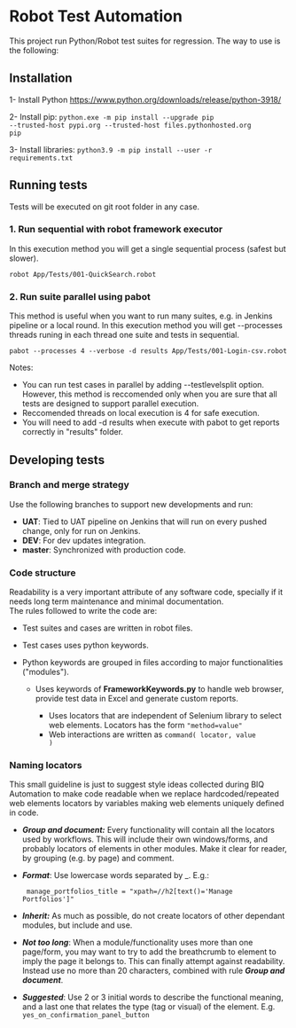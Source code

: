 # Robot Test Automation
This project run Python/Robot test suites for regression. The way to use is the following:

## Installation
1- Install Python https://www.python.org/downloads/release/python-3918/

2- Install pip: <code>python.exe -m pip install --upgrade pip --trusted-host pypi.org --trusted-host files.pythonhosted.org pip</code>

3- Install libraries: <code>python3.9 -m pip install --user -r requirements.txt</code>

## Running tests
Tests will be executed on git root folder in any case.
### 1. Run sequential with robot framework executor
   In this execution method you will get a single sequential process (safest but slower).
   <pre><code>robot App/Tests/001-QuickSearch.robot</code></pre>

### 2. Run suite parallel using pabot
   This method is useful when you want to run many suites, e.g. in Jenkins pipeline or a local round.   In this execution method you will get --processes threads runing in each thread one suite and tests in sequential.
   <pre><code>pabot --processes 4 --verbose -d results App/Tests/001-Login-csv.robot</code></pre>
   Notes:

   * You can run test cases in parallel by adding --testlevelsplit option.  However, this method is reccomended only when you are sure that all tests are designed to support parallel execution.
   * Reccomended threads on local execution is 4 for safe execution.
   * You will need to add -d results when execute with pabot to get reports correctly in "results" folder.

## Developing tests
### Branch and merge strategy
Use the following branches to support new developments and run:
   * **UAT**: Tied to UAT pipeline on Jenkins that will run on every pushed change, only for run on Jenkins.
   * **DEV**: For dev updates integration.   
   * **master**: Synchronized with production code.

### Code structure
Readability is a very important attribute of any software code, specially if it needs long term maintenance and minimal documentation.   
The rules followed to write the code are:
   * Test suites and cases are written in robot files.
   * Test cases uses python keywords.
   * Python keywords are grouped in files according to major functionalities ("modules").

     - Uses keywords of **FrameworkKeywords.py** to handle web browser, provide test data in Excel and generate custom reports.

         - Uses locators that are independent of Selenium library to select web elements. Locators has the form <code>"method=value"</code>
         - Web interactions are written as <code>command( locator, value )</code>
     
     
### Naming locators 
This small guideline is just to suggest style ideas collected during BIQ Automation to make code readable when we replace hardcoded/repeated web elements locators by variables making web elements uniquely defined in code.

   *  ***Group and document:*** Every functionality will contain all the locators used by workflows.  This will include their own windows/forms, and probably locators of elements in other modules.   Make it clear for reader, by grouping (e.g. by page) and comment.
   *  ***Format***: Use lowercase words separated by _.  E.g.:

         <code> manage_portfolios_title = "xpath=//h2[text()='Manage Portfolios']"</code> 
   *  ***Inherit:*** As much as possible, do not create locators of other dependant modules, but include and use.
   *  ***Not too long***: When a module/functionality uses more than one page/form, you may want to try to add the breathcrumb to element to imply the page it belongs to.   This can finally attempt against readability.   Instead use no more than 20 characters, combined with rule ***Group and document***.
   *  ***Suggested***: Use 2 or 3 initial words to describe the functional meaning, and a last one that relates the type (tag or visual) of the element.  E.g. <code>yes_on_confirmation_panel_button</code>
